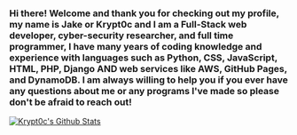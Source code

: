 ### Hi there! Welcome and thank you for checking out my profile, my name is Jake or Krypt0c and I am a Full-Stack web developer, cyber-security researcher, and full time programmer, I have many years of coding knowledge and experience with languages such as Python, CSS, JavaScript, HTML, PHP, Django AND web services like AWS, GitHub Pages, and DynamoDB. I am always willing to help you if you ever have any questions about me or any programs I've made so please don't be afraid to reach out!
[![Krypt0c's Github Stats](https://github-readme-stats.vercel.app/api?username=krypt0c)](https://github.com/anuraghazra/github-readme-stats)
